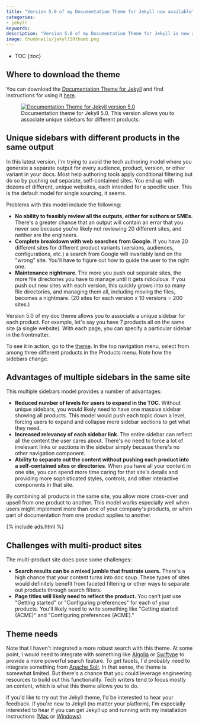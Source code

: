 ```yaml
---
title: "Version 5.0 of my Documentation Theme for Jekyll now available"
categories:
- jekyll
keywords:
description: "Version 5.0 of my Documentation Theme for Jekyll is now available. This version allows you to associate different sidebars for different products on the same site. I'm trying to move away from the separate outputs model to provide a more web-friendly and integrated doc site experience that facilitates navigation across products on the same site."
image: thumbnails/jekyll50thumb.png
---
```


* TOC
{:toc}

## Where to download the theme

You can download the [Documentation Theme for Jekyll](https://github.com/tomjoht/documentation-theme-jekyll) and find instructions for using it [here](/documentation-theme-jekyll/).

<figure><a href="https://idratherbewriting.com/documentation-theme-jekyll/"><img src="{{ "https://s3.us-west-1.wasabisys.com/idbwmedia.com/images/jekylltheme50.png" | prepend: site.baseurl }}" alt="Documentation Theme for Jekyll version 5.0" /></a><figcaption>Documentation theme for Jekyll 5.0. This version allows you to associate unique sidebars for different products.</figcaption></figure>

## Unique sidebars with different products in the same output

In this latest version, I'm trying to avoid the tech authoring model where you generate a separate output for every audience, product, version, or other variant in your docs. Most help authoring tools apply conditional filtering but do so by pushing out separate, self-contained sites. You end up with dozens of different, unique websites, each intended for a specific user. This is the default model for single sourcing, it seems.

Problems with this model include the following:

* **No ability to feasibly review all the outputs, either for authors or SMEs.** There's a greater chance that an output will contain an error that you never see because you're likely not reviewing 20 different sites, and neither are the engineers.
* **Complete breakdown with web searches from Google.** If you have 20 different sites for different product variants (versions, audiences, configurations, etc.) a search from Google will invariably land on the "wrong" site. You'll have to figure out how to guide the user to the right one.
* **Maintenance nightmare**. The more you push out separate sites, the more file directories you have to manage until it gets ridiculous. If you push out new sites with each version, this quickly grows into so many file directories, and managing them all, including moving the files, becomes a nightmare. (20 sites for each version x 10 versions = 200 sites.)

Version 5.0 of my doc theme allows you to associate a unique sidebar for each product. For example, let's say you have 7 products all on the same site (a single website). With each page, you can specify a particular sidebar in the frontmatter.

To see it in action, go to the [theme](/documentation-theme-jekyll). In the top navigation menu, select from among three different products in the Products menu. Note how the sidebars change.

## Advantages of multiple sidebars in the same site

This multiple sidebars model provides a number of advantages:

* **Reduced number of levels for users to expand in the TOC**. Without unique sidebars, you would likely need to have one massive sidebar showing all products. This model would push each topic down a level, forcing users to expand and collapse more sidebar sections to get what they need.
* **Increased relevancy of each sidebar link**. The entire sidebar can reflect all the content the user cares about. There's no need to force a lot of irrelevant links or sections in the sidebar simply because there's no other navigation component.
* **Ability to separate out the content without pushing each product into a self-contained sites or directories**. When you have all your content in one site, you can spend more time caring for that site's details and providing more sophisticated styles, controls, and other interactive components in that site.

By combining all products in the same site, you allow more cross-over and upsell from one product to another. This model works especially well when users might implement more than one of your company's products, or when part of documentation from one product applies to another.

{% include ads.html %}

## Challenges with multi-product sites

The multi-product site does pose some challenges:

* **Search results can be a mixed jumble that frustrate users.** There's a high chance that your content turns into doc soup. These types of sites would definitely benefit from faceted filtering or other ways to separate out products through search filters.
* **Page titles will likely need to reflect the product.** You can't just use "Getting started" or "Configuring preferences" for each of your products. You'll likely need to write something like "Getting started (ACME)" and "Configuring preferences (ACME)."

## Theme needs

Note that I haven't integrated a more robust search with this theme. At some point, I would need to integrate with something like [Algolia](http://algolia.com) or [Swiftype](http://swifttype.com) to provide a more powerful search feature. To get facets, I'd probably need to integrate something from [Apache Solr](http://lucene.apache.org/solr/). In that sense, the theme is somewhat limited. But there's a chance that you could leverage engineering resources to build out this functionality. Tech writers tend to focus mostly on content, which is what this theme allows you to do.

If you'd like to try out the Jekyll theme, I'd be interested to hear your feedback. If you're new to Jekyll (no matter your platform), I'm especially interested to hear if you can get Jekyll up and running with my installation instructions ([Mac](/documentation-theme-jekyll/mydoc_install_jekyll_on_mac/) or [Windows](/documentation-theme-jekyll/mydoc_install_jekyll_on_windows/)).
